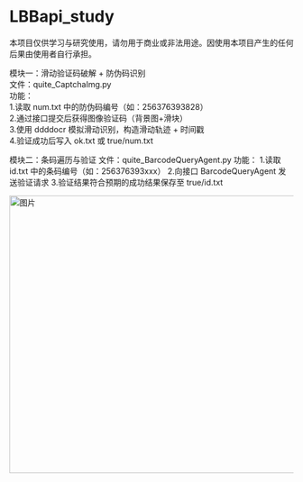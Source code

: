 # LBBapi_study
本项目仅供学习与研究使用，请勿用于商业或非法用途。因使用本项目产生的任何后果由使用者自行承担。


模块一：滑动验证码破解 + 防伪码识别  
文件：quite_CaptchaImg.py  
功能：  
1.读取 num.txt 中的防伪码编号（如：256376393828）  
2.通过接口提交后获得图像验证码（背景图+滑块）  
3.使用 ddddocr 模拟滑动识别，构造滑动轨迹 + 时间戳  
4.验证成功后写入 ok.txt 或 true/num.txt  


模块二：条码遍历与验证
文件：quite_BarcodeQueryAgent.py
功能：
1.读取 id.txt 中的条码编号（如：256376393xxx）
2.向接口 BarcodeQueryAgent 发送验证请求
3.验证结果符合预期的成功结果保存至 true/id.txt


<img width="1176" height="493" alt="图片" src="https://github.com/user-attachments/assets/11a72078-241a-4ae0-a6ac-1ee344fdea4d" />
